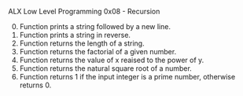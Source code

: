 ALX Low Level Programming
0x08 - Recursion

0. Function prints a string followed by a new line.
1. Function prints a string in reverse.
2. Function returns the length of a string.
3. Function returns the factorial of a given number.
4. Function returns the value of x reaised to the power of y.
5. Function returns the natural square root of a number.
6. Function returns 1 if the input integer is a prime number, otherwise returns 0.
